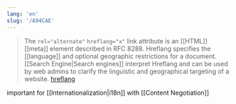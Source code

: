 ```yaml
---
lang: 'en'
slug: '/A94CAE'
---
```


> The `rel="alternate"` `hreflang="x"` link attribute is an [[HTML]] [[meta]] element described in RFC 8288. Hreflang specifies the [[language]] and optional geographic restrictions for a document. [[Search Engine|Search engines]] interpret Hreflang and can be used by web admins to clarify the linguistic and geographical targeting of a website. [hreflang](https://en.wikipedia.org/wiki/Hreflang)

important for [[Internationalization|i18n]] with [[Content Negotiation]]
